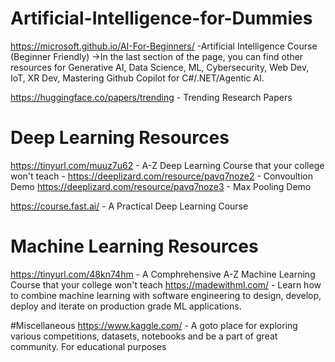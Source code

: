# Artificial-Intelligence-for-Dummies

https://microsoft.github.io/AI-For-Beginners/ -Artificial Intelligence Course (Beginner Friendly)
->In the last section of the page, you can find other resources for Generative AI, Data Science, ML, Cybersecurity, Web Dev, IoT, XR Dev, Mastering Github Copilot for C#/.NET/Agentic AI.

https://huggingface.co/papers/trending - Trending Research Papers 

# Deep Learning Resources
https://tinyurl.com/muuz7u62 - A-Z Deep Learning Course that your college won't teach -
https://deeplizard.com/resource/pavq7noze2 - Convoultion Demo
https://deeplizard.com/resource/pavq7noze3 - Max Pooling Demo 

https://course.fast.ai/ - A Practical Deep Learning Course


# Machine Learning Resources
https://tinyurl.com/48kn74hm - A Comphrehensive A-Z Machine Learning Course that your college won't teach 
https://madewithml.com/ - Learn how to combine machine learning with software engineering to design, develop, deploy and iterate on production grade ML applications.


#Miscellaneous
https://www.kaggle.com/ - A goto place for exploring various competitions, datasets, notebooks and be a part of great community.
For educational purposes
